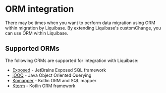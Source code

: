 # ORM integration

There may be times when you want to perform data migration using ORM within migration by Liquibase.
By extending Liquibase's customChange, you can use ORM within Liquibase.

## Supported ORMs

The following ORMs are supported for integration with Liquibase:

- [Exposed](exposed.md) - JetBrains Exposed SQL framework
- [jOOQ](jooq.md) - Java Object Oriented Querying
- [Komapper](komapper.md) - Kotlin ORM and SQL mapper
- [Ktorm](ktorm.md) - Kotlin ORM framework
